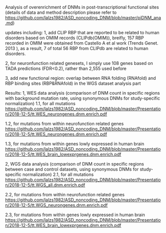Analysis of overenrichment of DNMs in post-transcriptional functional sites
(details of data and method description please refer to https://github.com/lalzs1982/ASD_noncoding_DNM/blob/master/piDNM_ana.md)

updates including:
1, add CLIP RBP that are reported to be related to human disorders based on OMIM records (CLIPdb(OMIM)), 
breifly, 157 RBP recorded in OMIM were obtained from Castello A et al work  (Trends Genet. 2013 ), as a result, 7 of total 56 RBP from CLIPdb are related to human disorders.

2, for neuronfunction related genesets, I simply use 108 genes based on TADA predictions (FDR<0.2), rather than 2,555 used before

3, add new functional region: overlap between RNA folding (RNAfold) and RBP binding sites (RBP&RNAfold) in the WGS dataset analysis part  

 Results:
 1, WES data analysis (comparison of DNM count in specific regions with background mutation rate, using synonymous DNMs for study-specific normalization)
 1.1, for all mutations
 https://github.com/lalzs1982/ASD_noncoding_DNM/blob/master/Presentation/2018-12-5/tt.WES_neurongenes.dnm.enrich.pdf
 
 1.2, for mutations from within neurofunction related genes
 https://github.com/lalzs1982/ASD_noncoding_DNM/blob/master/Presentation/2018-12-5/tt.WES_neurongenes.dnm.enrich.pdf
 
 1.3, for mutations from within genes lowly expressed in human brain
 https://github.com/lalzs1982/ASD_noncoding_DNM/blob/master/Presentation/2018-12-5/tt.WES_brain_lowexprgenes.dnm.enrich.pdf
 
 2, WGS data analysis (comparison of DNM count in specific regions between case and control datasets, using synonymous DNMs for study-specific normalization)
 2.1, for all mutations
 https://github.com/lalzs1982/ASD_noncoding_DNM/blob/master/Presentation/2018-12-5/tt.WGS_all.dnm.enrich.pdf
 
 2.2, for mutations from within neurofunction related genes
 https://github.com/lalzs1982/ASD_noncoding_DNM/blob/master/Presentation/2018-12-5/tt.WGS_neurongenes.dnm.enrich.pdf
 
 2.3, for mutations from within genes lowly expressed in human brain
 https://github.com/lalzs1982/ASD_noncoding_DNM/blob/master/Presentation/2018-12-5/tt.WES_brain_lowexprgenes.dnm.enrich.pdf
 
 
